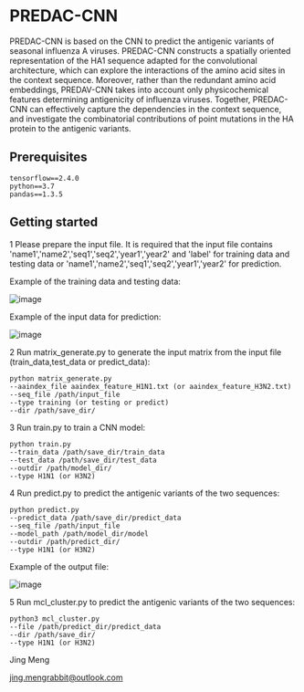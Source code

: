# PREDAC-CNN

PREDAC-CNN is based on the CNN to predict the antigenic variants of seasonal influenza A viruses. PREDAC-CNN constructs a spatially oriented representation of the HA1 sequence adapted for the convolutional architecture, which can explore the interactions of the amino acid sites in the context sequence. Moreover, rather than the redundant amino acid embeddings, PREDAV-CNN takes into account only physicochemical features determining antigenicity of influenza viruses. Together, PREDAC-CNN can effectively capture the dependencies in the context sequence, and investigate the combinatorial contributions of point mutations in the HA protein to the antigenic variants.

## Prerequisites

    tensorflow==2.4.0
    python==3.7
    pandas==1.3.5


## Getting started
1 Please prepare the input file. It is required that the input file contains 'name1','name2','seq1','seq2','year1','year2' and 'label' for training data and testing data or 'name1','name2','seq1','seq2','year1','year2' for prediction.<br>

Example of the training data and testing data:



![image](https://github.com/jingmeng-bioinformatics/PREDAC-CNN/assets/35085665/ce68d776-0876-4ad0-8866-2d50954b941c)



Example of the input data for prediction:



![image](https://github.com/jingmeng-bioinformatics/PREDAC-CNN/assets/35085665/42abde09-d86e-4cb9-8840-592327329e33)




2 Run matrix_generate.py to generate the input matrix from the input file (train_data,test_data or predict_data):

    python matrix_generate.py
    --aaindex_file aaindex_feature_H1N1.txt (or aaindex_feature_H3N2.txt)
    --seq_file /path/input_file
    --type training (or testing or predict)
    --dir /path/save_dir/


3 Run train.py to train a CNN model:

    python train.py
    --train_data /path/save_dir/train_data
    --test_data /path/save_dir/test_data
    --outdir /path/model_dir/
    --type H1N1 (or H3N2)

4 Run predict.py to predict the antigenic variants of the two sequences:

    python predict.py
    --predict_data /path/save_dir/predict_data
    --seq_file /path/input_file
    --model_path /path/model_dir/model
    --outdir /path/predict_dir/
    --type H1N1 (or H3N2)

Example of the output file:

![image](https://github.com/jingmeng-bioinformatics/PREDAC-CNN/assets/35085665/29ecd1b6-3c93-492e-8503-cd357c8706b8)

5 Run mcl_cluster.py to predict the antigenic variants of the two sequences:

    python3 mcl_cluster.py
    --file /path/predict_dir/predict_data
    --dir /path/save_dir/
    --type H1N1 (or H3N2)




Jing Meng<br>

jing.mengrabbit@outlook.com<br>
